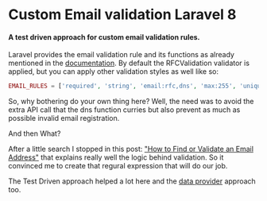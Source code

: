 # Custom Email validation Laravel 8

#### A test driven approach for custom email validation rules.

Laravel provides the email validation rule and its functions as already mentioned in the [documentation](https://laravel.com/docs/8.x/validation#rule-email).
By default the RFCValidation validator is applied, but you can apply other validation styles as well like so:
```php
EMAIL_RULES = ['required', 'string', 'email:rfc,dns', 'max:255', 'unique:users'];
```

So, why bothering do your own thing here? Well, the need was to avoid the extra API call that the dns function curries but also prevent as much as possible invalid email registration.

And then What?

After a little search I stopped in this post: ["How to Find or Validate an Email Address"](https://www.regular-expressions.info/email.html) that explains really well the logic behind validation. 
So it convinced me to create that regural expression that will do our job.

The Test Driven approach helped a lot here and the [data provider](https://tighten.co/blog/tidying-up-your-phpunit-tests-with-data-providers/) approach too.
